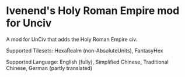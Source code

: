 # Ivenend's Holy Roman Empire mod for Unciv

A mod for UnCiv that adds the Holy Roman Empire civ.

Supported Tilesets: HexaRealm (non-AbsoluteUnits), FantasyHex

Supported Language: English (fully), Simplified Chinese, Traditional Chinese, German (partly translated)

